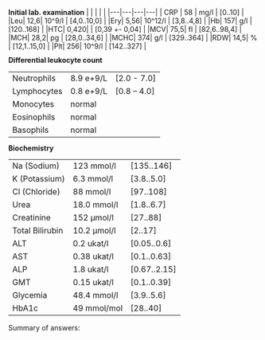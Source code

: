 
<div class="w3-row">
<div class="w3-third">

<div class="w3-sand w3-large w3-padding w3-margin">


**Initial lab. examination**
| | | | |
|---|---|---|---|
| CRP | 58 | mg/l | [0..10] |
|Leu| 12,6| 10^9/l |	[4,0..10,0] |
|Ery| 5,56| 10^12/l |	[3,8..4,8] |
|Hb| 157| g/l |		[120..168] |
|HTC| 0,420| |		[0,39 +- 0,04] |
|MCV| 75,5| fl |		[82,6..98,4] |
|MCH| 28,2| pg |		[28,0..34,6] |
|MCHC| 374| g/l |		[329..364] |
|RDW| 14,5| % |		[12,1..15,0] |
|Plt| 256| 10^9/l | 		[142..327] |

</div>

</div>
<div class="w3-third">
<div class="w3-sand w3-large w3-padding w3-margin" style="line-height:0.9">

**Differential leukocyte count**

|              |               |           |
|--------------|---------------|-----------|
| Neutrophils  | 8.9 e+9/L     | [2.0 - 7.0] |
| Lymphocytes  | 0.8 e+9/L     | [0.8 – 4.0] |
| Monocytes    | normal        |           |
| Eosinophils  | normal        |           |
| Basophils    | normal        |           |

**Biochemistry**

|                |               |             |
|----------------|---------------|-------------|
| Na (Sodium)    | 123 mmol/l    | [135..146]  |
| K (Potassium)  | 6.3 mmol/l    | [3.8..5.0]  |
| Cl (Chloride)  | 88 mmol/l     | [97..108]   |
| Urea           | 18.0 mmol/l   | [1.8..6.7]  |
| Creatinine     | 152 µmol/l    | [27..88]    |
| Total Bilirubin| 10.2 µmol/l   | [2..17]     |
| ALT            | 0.2 ukat/l    | [0.05..0.6] |
| AST            | 0.38 ukat/l   | [0.1..0.63] |
| ALP            | 1.8 ukat/l   | [0.67..2.15]|
| GMT            | 0.15 ukat/l   | [0.1..0.39] |
| Glycemia       | 48.4 mmol/l   | [3.9..5.6]  |
| HbA1c          | 49 mmol/mol   | [28..40]    |


</div>
</div>
<div class="w3-third">

<div class="w3-padding w3-margin">
<bdl-quizx id="q1" type="choice2" 
          question="Why does the patient have a normal hematocrit (0.42), but lower MCV in erythrocytes?" 
          answers="Due to hemoconcentration during osmotic diuresis combined with hyperosmolarity leading to a reduction in MCV of erythrocytes, manual recalculation of these values may also have an effect.|The dominant mechanism is the alteration of erythrocyte membranes during passage through the spleen, erythrocytes damaged by hyperosmolar environment and acidosis lose part of their membrane and reduce their surface area, however, they are not excessively destroyed, hence the hematocrit is normal." 
          correctoptions="true|false" 
          explanations="yes|no" 
          buttontitle="check answer"></bdl-quizx>

<bdl-quizx id="q2" type="choice2" 
           question="What is the reason for leukocytosis and what further examination would be appropriate to add?" 
           answers="For leukocytosis, I would add a differential leukocyte count and CRP. The analysis shows leukocytosis and an elevation of CRP to 58mg/L, predominantly in neutrophils, which is due to a suspected concurrent infection combined with a stress reaction, i.e., the release of neutrophils from bone marrow and spleen due to glucocorticoids.|The patient has a suspected concurrent hematological disease, leukemia or leukemized lymphoma cannot be ruled out, I will add flow cytometry examination from peripheral blood to exclude or confirm this possibility and plan a bone marrow biopsy." 
           correctoptions="true|false" 
           explanations="yes|no" 
           buttontitle="check answer"></bdl-quizx>
<bdl-quizx id="q3" type="choice2" 
           question="Why does the patient have hyponatremia?" 
           answers="Primarily due to osmotic diuresis, generally dehydration and water loss should lead to hypernatremia rather than hyponatremia. In hyperglycemia, water shifts from the intra to the extracellular space, this water dilutes sodium contributing to hyponatremia, also due to ADH the excretion of water is reduced, further diluting sodium, another cause could be vomiting in some patients leading to sodium loss.|Dominantly, the patient experiences disruption of tubular functions due to dehydration and reduced diuresis, especially in the area of the proximal tubule, where most of the filtered sodium is absorbed. This disorder is also reflected by an increased fractional excretion of sodium. At the same time, due to the activation of stress response and the autonomic nervous system, the patient sweats significantly, which contributes to further sodium losses through sweat." 
           correctoptions="true|false" 
           explanations="yes|no" 
           buttontitle="check answer"></bdl-quizx>
<bdl-quizx id="q4" type="choice2" 
           question="Why does the patient have hyperkalemia?" 
           answers="Lack of insulin in this complication leads to the production of ketones and acidosis, acidosis causes a shift of K+ out of cells, which is excreted relatively more than H+ due to the high acidity of the extracellular fluid, K+ is not sufficiently returned to the cells (in the kidneys, the reduction in K+ excretion is relatively significant to the severity of hyperkalemia). In long-standing complications of this type, there can also be proteocatabolism of muscle mass.|In the kidneys, potassium is actively exchanged for glucose by the tubules, thus the body tries to eliminate excessive amounts of glucose and reduce glycemia, which on the other hand leads to the retention of potassium, which the body subsequently uses to control ABR by exchanging it for H+ on the cell membrane." 
           correctoptions="true|false" 
           explanations="yes|no" 
           buttontitle="check answer"></bdl-quizx>
<bdl-quizx id="q5" type="choice2" 
           question="Why does the patient have hyperglycemia?" 
           answers="It arises due to an absolute lack of insulin and overproduction of glucagon, which facilitates the entry of glucose into cells, this does not occur in the absolute absence of insulin. At the same time, gluconeogenesis occurs in the liver.|It arises as a result of excessive release of glucose from reserves in muscles and subcutaneous tissue during the activation of stress response, insulin deficit causes excessive intracellular retention of glucose, and the body in an attempt to increase extracellular glycemia to ensure sufficient supply to the CNS activates gluconeogenesis in muscles and subcutaneous tissue." 
           correctoptions="true|false" 
           explanations="yes|no" 
           buttontitle="check answer"></bdl-quizx>
<bdl-quizx id="q6" type="choice2" 
           question="What examination would you add to assess the current acute disorder of the internal environment?" 
           answers="ABG (Arterial Blood Gas)|Glycated hemoglobin|antibodies against insulin and islet cells" 
           correctoptions="true|false|false" 
           explanations="yes|no|no" 
           buttontitle="check answer"></bdl-quizx>

<bdl-quiz-summary id="qs1">
  Summary of answers:
</bdl-quiz-summary>          
<bdl-quiz-control ids="q1,q2,q3,q4,q5,q6,qs1"></bdl-quiz-control>          

</div>
</div>
</div>
